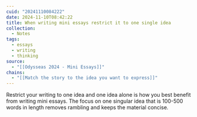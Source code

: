 ```yaml
---
cuid: "20241110084222"
date: 2024-11-10T08:42:22
title: When writing mini essays restrict it to one single idea
collection:
  - Notes
tags:
  - essays
  - writing
  - thinking
source:
  - "[[Odysseas 2024 - Mini Essays]]"
chains:
  - "[[Match the story to the idea you want to express]]"
---
```

Restrict your writing to one idea and one idea alone is how you best benefit from writing mini essays. The focus on one singular idea that is 100-500 words in length removes rambling and keeps the material concise.